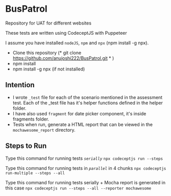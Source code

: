 # BusPatrol

Repository for UAT for different websites

These tests are written using CodeceptJS with Puppeteer

I assume you have installed `nodeJS`, `npm` and `npx` (npm install -g npx).

* Clone this repository (* git clone https://github.com/anujoshi222/BusPatrol.git * )
* npm install
* npm install -g npx (if not installed)

## Intention
* I wrote `_test` file for each of the scenario mentioned in the assessment test. Each of the _test file has it's helper functions defined in the helper folder.
* I have also used `fragment` for date picker component, it's inside fragments folder.
* Tests when run, generate a HTML report that can be viewed in the `mochawesome_report` directory.

## Steps to Run

Type this command for running tests *`serially`*
`npx codeceptjs run --steps`

Type this command for running tests in *`parallel`* in 4 chunks 
`npx codeceptjs run-multiple --steps --all`

Type this command for running tests serially + Mocha report is generated in this case
`npx codeceptjs run --steps --all --reporter mochawesome`
